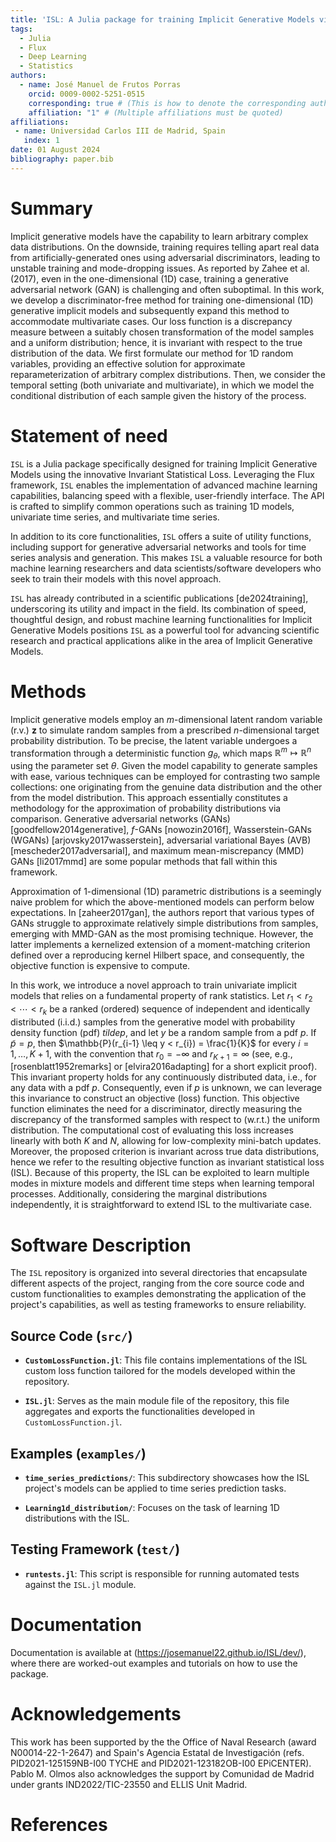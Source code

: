 ```yaml
---
title: 'ISL: A Julia package for training Implicit Generative Models via an Invariant Statistical Loss'
tags:
  - Julia
  - Flux
  - Deep Learning
  - Statistics
authors:
  - name: José Manuel de Frutos Porras
    orcid: 0009-0002-5251-0515
    corresponding: true # (This is how to denote the corresponding author)
    affiliation: "1" # (Multiple affiliations must be quoted)
affiliations:
 - name: Universidad Carlos III de Madrid, Spain
   index: 1
date: 01 August 2024
bibliography: paper.bib
---
```


# Summary

Implicit generative models have the capability to learn arbitrary complex data distributions. On the downside, training requires telling apart real data from artificially-generated ones using adversarial discriminators, leading to unstable training and mode-dropping issues. As reported by Zahee et al. (2017), even in the one-dimensional (1D) case, training a generative adversarial network (GAN) is challenging and often suboptimal. In this work, we develop a discriminator-free method for training one-dimensional (1D) generative implicit models and subsequently expand this method to accommodate multivariate cases. Our loss function is a discrepancy measure between a suitably chosen transformation of the model samples and a uniform distribution; hence, it is invariant with respect to the true distribution of the data. We first formulate our method for 1D random variables, providing an effective solution for approximate reparameterization of arbitrary complex distributions. Then, we consider the temporal setting (both univariate and multivariate), in which we model the conditional distribution of each sample given the history of the process.

# Statement of need

`ISL` is a Julia package specifically designed for training Implicit Generative Models using the innovative Invariant Statistical Loss. Leveraging the Flux framework, `ISL` enables the implementation of advanced machine learning capabilities, balancing speed with a flexible, user-friendly interface. The API is crafted to simplify common operations such as training 1D models, univariate time series, and multivariate time series.

In addition to its core functionalities, `ISL` offers a suite of utility functions, including support for generative adversarial networks and tools for time series analysis and generation. This makes `ISL` a valuable resource for both machine learning researchers and data scientists/software developers who seek to train their models with this novel approach.

`ISL` has already contributed in a scientific publications [de2024training], underscoring its utility and impact in the field. Its combination of speed, thoughtful design, and robust machine learning functionalities for Implicit Generative Models positions `ISL` as a powerful tool for advancing scientific research and practical applications alike in the area of Implicit Generative Models.

# Methods

Implicit generative models employ an $m$-dimensional latent random variable (r.v.) $\mathbf{z}$ to simulate random samples from a prescribed $n$-dimensional target probability distribution. To be precise, the latent variable undergoes a transformation through a deterministic function $g_{\theta}$, which maps $\mathbb{R}^m \mapsto \mathbb{R}^n$ using the parameter set $\theta$. Given the model capability to generate samples with ease, various techniques can be employed for contrasting two sample collections: one originating from the genuine data distribution and the other from the model distribution. This approach essentially constitutes a methodology for the approximation of probability distributions via comparison.
Generative adversarial networks (GANs) [goodfellow2014generative], $f$-GANs [nowozin2016f], Wasserstein-GANs (WGANs) [arjovsky2017wasserstein], adversarial variational Bayes (AVB) [mescheder2017adversarial], and maximum mean-miscrepancy (MMD) GANs [li2017mmd] are some popular methods that fall within this framework. 

Approximation of 1-dimensional (1D) parametric distributions is a seemingly naive problem for which the above-mentioned models can perform below expectations. In [zaheer2017gan], the authors report that various types of GANs struggle to approximate relatively simple distributions from samples, emerging with MMD-GAN as the most promising technique. However, the latter implements a kernelized extension of a moment-matching criterion defined over a reproducing kernel Hilbert space, and consequently, the objective function is expensive to compute. 

In this work, we introduce a novel approach to train univariate implicit models that relies on a fundamental property of rank statistics. Let $r_1 < r_2 < \cdots < r_k$ be a ranked (ordered) sequence of independent and identically distributed (i.i.d.) samples from the generative model with probability density function (pdf) $tilde{p}$, and let $y$ be a random sample from a pdf $p$. If $\tilde{p} = p$, then $\mathbb{P}(r_{i-1} \leq y < r_{i}) = \frac{1}{K}$ for every $i = 1, \ldots, K+1$, with the convention that $r_0=-\infty$ and $r_{K+1}=\infty$ (see, e.g., [rosenblatt1952remarks] or [elvira2016adapting] for a short explicit proof). This invariant property holds for any continuously distributed data, i.e., for any data with a pdf $p$. Consequently, even if $p$ is unknown, we can leverage this invariance to construct an objective (loss) function.  This objective function eliminates the need for a discriminator, directly measuring the discrepancy of the transformed samples with respect to (w.r.t.) the uniform distribution. The computational cost of evaluating this loss increases linearly with both $K$ and $N$, allowing for low-complexity mini-batch updates. Moreover, the proposed criterion is invariant across true data distributions, hence we refer to the resulting objective function as invariant statistical loss (ISL). Because of this property, the ISL can be exploited to learn multiple modes in mixture models and different time steps when learning temporal processes. Additionally, considering the marginal distributions independently, it is straightforward to extend ISL to the multivariate case.


# Software Description

The `ISL` repository is organized into several directories that encapsulate different aspects of the project, ranging from the core source code and custom functionalities to examples demonstrating the application of the project's capabilities, as well as testing frameworks to ensure reliability.

## Source Code (`src/`)

- **`CustomLossFunction.jl`**: This file contains implementations of the ISL custom loss function tailored for the models developed within the repository.
  
- **`ISL.jl`**: Serves as the main module file of the repository, this file aggregates and exports the functionalities developed in `CustomLossFunction.jl`.

## Examples (`examples/`)

- **`time_series_predictions/`**: This subdirectory showcases how the ISL project's models can be applied to time series prediction tasks. 

- **`Learning1d_distribution/`**: Focuses on the task of learning 1D distributions with the ISL.

## Testing Framework (`test/`)

- **`runtests.jl`**: This script is responsible for running automated tests against the `ISL.jl` module.

# Documentation

Documentation is available at
(https://josemanuel22.github.io/ISL/dev/), where there are worked-out
examples and tutorials on how to use the package.

# Acknowledgements

This work has been supported by the the Office of Naval Research (award N00014-22-1-2647) and Spain's Agencia Estatal de Investigación (refs. PID2021-125159NB-I00 TYCHE and PID2021-123182OB-I00 EPiCENTER). Pablo M. Olmos also acknowledges the support by Comunidad de Madrid under grants IND2022/TIC-23550 and ELLIS Unit Madrid.

# References